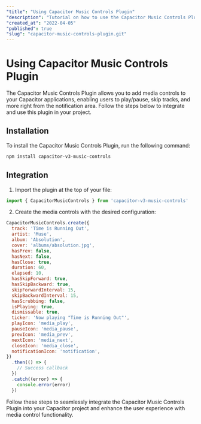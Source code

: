 ```yaml
---
"title": "Using Capacitor Music Controls Plugin"
"description": "Tutorial on how to use the Capacitor Music Controls Plugin in your Capacitor applications."
"created_at": "2022-04-05"
"published": true
"slug": "capacitor-music-controls-plugin.git"
---
```


# Using Capacitor Music Controls Plugin

The Capacitor Music Controls Plugin allows you to add media controls to your Capacitor applications, enabling users to play/pause, skip tracks, and more right from the notification area. Follow the steps below to integrate and use this plugin in your project.

## Installation

To install the Capacitor Music Controls Plugin, run the following command:

```bash
npm install capacitor-v3-music-controls
```

## Integration

1. Import the plugin at the top of your file:

```javascript
import { CapacitorMusicControls } from 'capacitor-v3-music-controls'
```

2. Create the media controls with the desired configuration:

```javascript
CapacitorMusicControls.create({
  track: 'Time is Running Out',
  artist: 'Muse',
  album: 'Absolution',
  cover: 'albums/absolution.jpg',
  hasPrev: false,
  hasNext: false,
  hasClose: true,
  duration: 60,
  elapsed: 10,
  hasSkipForward: true,
  hasSkipBackward: true,
  skipForwardInterval: 15,
  skipBackwardInterval: 15,
  hasScrubbing: false,
  isPlaying: true,
  dismissable: true,
  ticker: 'Now playing "Time is Running Out"',
  playIcon: 'media_play',
  pauseIcon: 'media_pause',
  prevIcon: 'media_prev',
  nextIcon: 'media_next',
  closeIcon: 'media_close',
  notificationIcon: 'notification',
})
  .then(() => {
    // Success callback
  })
  .catch((error) => {
    console.error(error)
  })
```

Follow these steps to seamlessly integrate the Capacitor Music Controls Plugin into your Capacitor project and enhance the user experience with media control functionality.